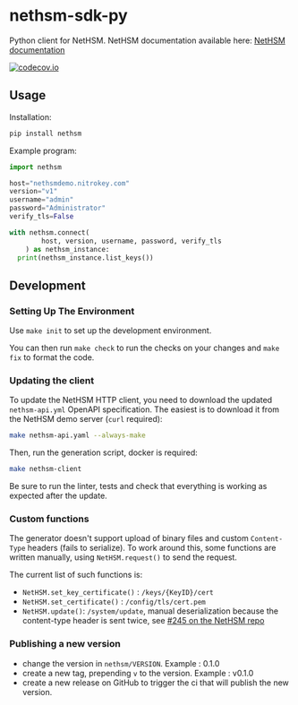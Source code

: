 # nethsm-sdk-py

Python client for NetHSM. NetHSM documentation available here: [NetHSM documentation](https://docs.nitrokey.com/nethsm/)

[![codecov.io][codecov-badge]][codecov-url]

[codecov-badge]: https://codecov.io/gh/nitrokey/nethsm-sdk-py/branch/main/graph/badge.svg
[codecov-url]: https://app.codecov.io/gh/nitrokey/nethsm-sdk-py/tree/main

## Usage

Installation:

```sh
pip install nethsm
```

Example program:

```py
import nethsm

host="nethsmdemo.nitrokey.com"
version="v1"
username="admin"
password="Administrator"
verify_tls=False

with nethsm.connect(
        host, version, username, password, verify_tls
    ) as nethsm_instance:
  print(nethsm_instance.list_keys())

```

## Development

### Setting Up The Environment

Use `make init` to set up the development environment.

You can then run `make check` to run the checks on your changes and `make fix` to format the code.

### Updating the client

To update the NetHSM HTTP client, you need to download the updated ``nethsm-api.yml`` OpenAPI specification. The easiest is to download it from the NetHSM demo server (``curl`` required):

```sh
make nethsm-api.yaml --always-make
```

Then, run the generation script, docker is required:

```sh
make nethsm-client
```  

Be sure to run the linter, tests and check that everything is working as expected after the update.

### Custom functions

The generator doesn't support upload of binary files and custom `Content-Type` headers (fails to serialize).
To work around this, some functions are written manually, using `NetHSM.request()` to send the request.

The current list of such functions is:

- `NetHSM.set_key_certificate()` : `/keys/{KeyID}/cert`
- `NetHSM.set_certificate()` : `/config/tls/cert.pem`
- `NetHSM.update()`: `/system/update`, manual deserialization because the content-type header is sent twice, see [#245 on the NetHSM repo](https://git.nitrokey.com/nitrokey/nethsm/nethsm/-/issues/245)

### Publishing a new version

- change the version in `nethsm/VERSION`. Example : 0.1.0
- create a new tag, prepending `v` to the version. Example : v0.1.0
- create a new release on GitHub to trigger the ci that will publish the new version.
